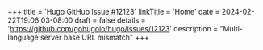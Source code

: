 +++
title = 'Hugo GitHub Issue #12123'
linkTitle = 'Home'
date = 2024-02-22T19:06:03-08:00
draft = false
details = 'https://github.com/gohugoio/hugo/issues/12123'
description = "Multi-language server base URL mismatch"
+++
